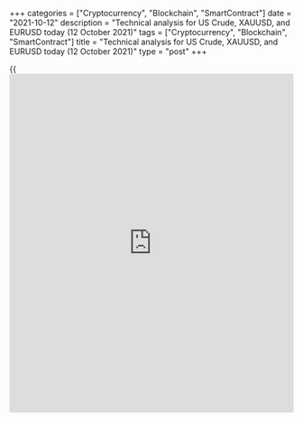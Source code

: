+++
categories = ["Cryptocurrency", "Blockchain", "SmartContract"]
date = "2021-10-12"
description = "Technical analysis for US Crude, XAUUSD, and EURUSD today (12 October 2021)"
tags = ["Cryptocurrency", "Blockchain", "SmartContract"]
title = "Technical analysis for US Crude, XAUUSD, and EURUSD today (12 October 2021)"
type = "post"
+++

{{<iframe id="large-banner" src="https://www.bounty.group/#slide=2.0" width="100%" height="600" scrolling="no" style="border: 0px solid rgb(216, 221, 230); border-radius: 3px;">}}

2021-10-12

2021-10-12

Short-term analysis for oil, gold, and EURUSD for 12.10.2021Alex
Rodionov

I welcome my fellow traders! I have made a price forecast for US Crude,
XAUUSD, and EURUSD using a combination of margin zones methodology and
technical analysis. Based on the market analysis, I suggest entry
signals for intraday traders.

The euro continues to trade in the range between the Additional Zone
1.1577 - 1.1573 and the Target Zone 2 1.1556 - 1.1539.

The article covers the following subjects:

## Oil price forecast for today: USCrude analysis

Yesterday, buyers tried to break out the Target Zone 80.34 - 79.83. The
price could not consolidate above the zone. As a result, a correction
began to develop, within which the Additional Zone 80.00 - 79.87 was
tested.

While the Additional Zone is being held, look for purchases according to
the pattern with the target at yesterday's high.

As soon as the AZ is broken out, there will be an opportunity to start
selling into the correction with the target in the Intermediary Zone
78.72 - 78.46.

### [USCrude][1] trading ideas for today:

  1. Buy according to the pattern in Additional Zone 80.00 - 79.87. TakeProfit: 81.11. StopLoss: according to the pattern rules.

  2. Sell from the zone of 80.35 - 79.83 when the Additional Zone 80.00 - 79.87 is broken out. TakeProfit: Intermediary Zone 78.72 - 78.46. StopLoss: 80.90.

* * *

## Gold price forecast for today: XAUUSD analysis

Gold is recovering the positions lost last Friday. Now the price is
returning to the key support of the short-term uptrend 1762 - 1760. If
during today's trading session the traders manage to consolidate the
price above level 1762, the uptrend will continue with the target in the
Gold Zone 1786 - 1784. In this case, it is profitable to enter
purchases.

Otherwise, the price will decline and reach the lower Target Zone 1743 -
1740. A breakout of the Target Zone downside will trigger a decline with
a target at the September lows.

### [XAUUSD][2] trading ideas for today:

Open buy positions according to the pattern in 1762 - 1755. TakeProfit:
Gold Zone 1786 - 1784. StopLoss: according to the pattern rules.

* * *

## Euro/Dollar forecast for today: EURUSD analysis

The euro continues to trade in the range between the Additional Zone
1.1577 - 1.1573 and the Target Zone 2 1.1556 - 1.1539. It is necessary
to break out level 1.1536 and consolidate the price below to enter new
sales within the current downtrend. In this case, the new target for
sales will be Gold Zone 2 1.1469 - 1.1460.

If the Additional Zone is broken out, a deep correction will begin. Its
first target will be the IZ 1.1626 - 1.1617. In this case, enter
purchases with a stop loss beyond the AZ.

### [EURUSD][3] trading ideas for today:

Watch the market.

* * *

P.S. Did you like my article? Share it in social networks: it will be
the best “thank you" :)

Ask me questions and comment below. I’ll be glad to answer your
questions and give necessary explanations.

 **Useful links:**

  * I recommend trying to trade with a reliable broker [here][4]. The system allows you to trade by yourself or copy successful traders from all across the globe.
  * Use my promo-code BLOG for getting deposit bonus 50% on LiteForex platform. Just enter this code in the appropriate field while [depositing][5] your trading account.
  * Telegram chat for traders: <t.me/liteforexengchat>. We are sharing the signals and trading experience
  * Telegram channel with high-quality analytics, Forex reviews, training articles, and other useful things for traders <t.me/liteforex>

## Price chart of EURUSD in real time mode

The content of this article reflects the author’s opinion and does not
necessarily reflect the official position of LiteForex. The material
published on this page is provided for informational purposes only and
should not be considered as the provision of investment advice for the
purposes of Directive 2004/39/EC.

Rate this article:

{{value}}

( {{count}} {{title}} )

   1. my.liteforex.com/trading?type=oil
   2. my.liteforex.com/trading/chart?symbol=XAUUSD&returnUrl=true
   3. my.liteforex.com/trading/chart?symbol=EURUSD&returnUrl=true
   4. my.liteforex.com/?category=analysts-opinions&slug=short-term-analysis-for-oil-gold-and-eurusd-for-12102021&openPopup=%2Fregistration%2Fpopup&utm_source=blog&utm_medium=article&utm_campaign=bonus
   5. my.liteforex.com/deposit/?category=analysts-opinions&slug=short-term-analysis-for-oil-gold-and-eurusd-for-12102021&promo_code=BLOG&utm_source=blog&utm_medium=article&utm_campaign=bonus
